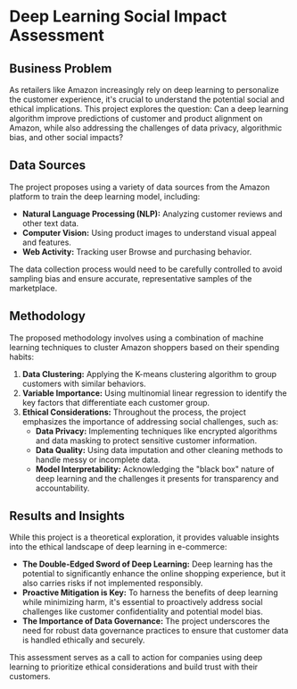# Deep Learning Social Impact Assessment

## Business Problem

As retailers like Amazon increasingly rely on deep learning to personalize the customer experience, it's crucial to understand the potential social and ethical implications.  This project explores the question: Can a deep learning algorithm improve predictions of customer and product alignment on Amazon, while also addressing the challenges of data privacy, algorithmic bias, and other social impacts? 

## Data Sources

The project proposes using a variety of data sources from the Amazon platform to train the deep learning model, including:

* **Natural Language Processing (NLP):** Analyzing customer reviews and other text data. 
* **Computer Vision:** Using product images to understand visual appeal and features. 
* **Web Activity:** Tracking user Browse and purchasing behavior. 

The data collection process would need to be carefully controlled to avoid sampling bias and ensure accurate, representative samples of the marketplace. 

## Methodology

The proposed methodology involves using a combination of machine learning techniques to cluster Amazon shoppers based on their spending habits:

1.  **Data Clustering:** Applying the K-means clustering algorithm to group customers with similar behaviors. 
2.  **Variable Importance:** Using multinomial linear regression to identify the key factors that differentiate each customer group. 
3.  **Ethical Considerations:** Throughout the process, the project emphasizes the importance of addressing social challenges, such as:
    * **Data Privacy:** Implementing techniques like encrypted algorithms and data masking to protect sensitive customer information. 
    * **Data Quality:** Using data imputation and other cleaning methods to handle messy or incomplete data. 
    * **Model Interpretability:** Acknowledging the "black box" nature of deep learning and the challenges it presents for transparency and accountability. 

## Results and Insights

While this project is a theoretical exploration, it provides valuable insights into the ethical landscape of deep learning in e-commerce:

* **The Double-Edged Sword of Deep Learning:** Deep learning has the potential to significantly enhance the online shopping experience, but it also carries risks if not implemented responsibly. 
* **Proactive Mitigation is Key:** To harness the benefits of deep learning while minimizing harm, it's essential to proactively address social challenges like customer confidentiality and potential model bias. 
* **The Importance of Data Governance:** The project underscores the need for robust data governance practices to ensure that customer data is handled ethically and securely. 

This assessment serves as a call to action for companies using deep learning to prioritize ethical considerations and build trust with their customers.
